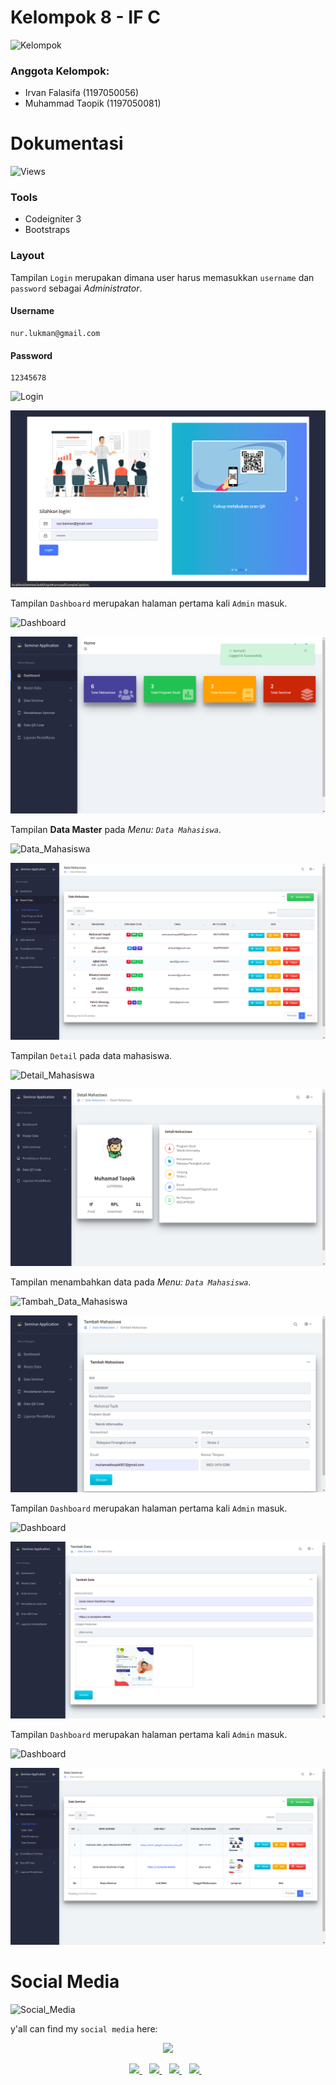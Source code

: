 # Kelompok 8 - IF C
![Kelompok](https://img.shields.io/badge/WebinarApp-Kelompok%208%20IF%20C-blue)
<h3> Anggota Kelompok: </h3>

- Irvan Falasifa		(1197050056)
- Muhammad Taopik (1197050081)

# Dokumentasi
![Views](https://img.shields.io/badge/WebinarApp-Dokumentasi-blue)

### Tools

- Codeigniter 3
- Bootstraps

### Layout

Tampilan `Login` merupakan dimana user harus memasukkan `username` dan `password` sebagai *Administrator*.

#### Username

```
nur.lukman@gmail.com
```

#### Password

```
12345678
```

![Login](https://img.shields.io/badge/WebinarApp-Tampilan%20Login-orange)

![1](/doc/1.png)

Tampilan `Dashboard` merupakan halaman pertama kali `Admin` masuk.

![Dashboard](https://img.shields.io/badge/WebinarApp-Tampilan%20Dashboard-orange)

![2](/doc/2.png)

Tampilan **Data Master** pada *Menu: `Data Mahasiswa`*.

![Data_Mahasiswa](https://img.shields.io/badge/WebinarApp-Tampilan%20Dashboard-orange)

![3](/doc/3.png)

Tampilan `Detail` pada data mahasiswa.

![Detail_Mahasiswa](https://img.shields.io/badge/WebinarApp-Detail%20Data%20Mahasiswa-orange)

![3_1](/doc/3_1.png)

Tampilan menambahkan data pada *Menu: `Data Mahasiswa`*.

![Tambah_Data_Mahasiswa](https://img.shields.io/badge/WebinarApp-Tambah%20Data%20Mahasiswa-orange)

![4](/doc/4.png)

Tampilan `Dashboard` merupakan halaman pertama kali `Admin` masuk.

![Dashboard](https://img.shields.io/badge/WebinarApp-Tampilan%20Dashboard-orange)

![4_](/doc/4_1.png)

Tampilan `Dashboard` merupakan halaman pertama kali `Admin` masuk.

![Dashboard](https://img.shields.io/badge/WebinarApp-Tampilan%20Dashboard-orange)

![5](/doc/5.png)


# Social Media
![Social_Media](https://img.shields.io/badge/Social-Media-blue)

y'all can find my `social media` here:

<p align='center'>
 <a href="#">
  <img src="https://github-readme-stats.vercel.app/api?username=Mr94t3z&show_icons=true&count_private=true&theme=dark" width="350">
 </a>
</p>

<p align='center'>
 
 <a href="https://www.facebook.com/mr.94t3z">
  <img src="https://img.shields.io/badge/Facebook-%231877F2.svg?style=for-the-badge&logo=Facebook&logoColor=white" />        
 </a>&nbsp;&nbsp;
 
 <a href="https://www.instagram.com/m.taopik_/">
  <img src="https://img.shields.io/badge/instagram-E4405F?style=for-the-badge&logo=instagram&logoColor=white" /> 
 </a>&nbsp;&nbsp;
 
 <a href="https://www.linkedin.com/in/muhamad-taopik-8b0746174">
  <img src="https://img.shields.io/badge/linkedin-%230077B5.svg?&style=for-the-badge&logo=linkedin&logoColor=white" />
 </a>&nbsp;&nbsp;
 
 <a href="https://twitter.com/mr94t3z">
  <img src="https://img.shields.io/twitter/follow/mr94t3z?color=1DA1F2&logo=twitter&style=for-the-badge" />
 </a>&nbsp;&nbsp;
  
</p>
